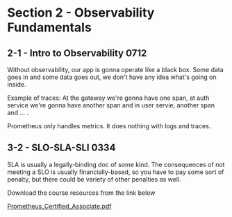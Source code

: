 # Section 2 - Observability Fundamentals

## 2-1 - Intro to Observability 0712
Without observability, our app is gonna operate like a black box. Some data goes in and some data goes out, we don't have any idea what's
going on inside.

Example of traces: At the gateway we're gonna have one span, at auth service we're gonna have another span and in user servie, another
span and ... .

Prometheus only handles metrics. It does nothing with logs and traces.

## 3-2 - SLO-SLA-SLI 0334
SLA is usually a legally-binding doc of some kind. The consequences of not meeting a SLO is usually financially-based, so you have to
pay some sort of penalty, but there could be variety of other penalties as well.

Download the course resources from the link below

[Prometheus\_Certified\_Associate.pdf](https://kodekloud.com/wp-content/uploads/2022/12/Prometheus_Certified_Associate.pdf)
